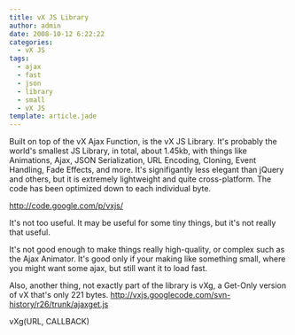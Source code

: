 ```yaml
---
title: vX JS Library
author: admin
date: 2008-10-12 6:22:22
categories:
  - vX JS
tags: 
  - ajax
  - fast
  - json
  - library
  - small
  - vX JS
template: article.jade
---
```


Built on top of the vX Ajax Function, is the vX JS Library. It's probably the world's smallest JS Library, in total, about 1.45kb, with things like Animations, Ajax, JSON Serialization, URL Encoding, Cloning, Event Handling, Fade Effects, and more. It's signifigantly less elegant than jQuery and others, but it is extremely lightweight and quite cross-platform. The code has been optimized down to each individual byte.

http://code.google.com/p/vxjs/

It's not too useful. It may be useful for some tiny things, but it's not really that useful.

It's not good enough to make things really high-quality, or complex such as the Ajax Animator. It's good only if your making like something small, where you might want some ajax, but still want it to load fast.

Also, another thing, not exactly part of the library is vXg, a Get-Only version of vX that's only 221 bytes.
http://vxjs.googlecode.com/svn-history/r26/trunk/ajaxget.js

vXg(URL, CALLBACK)
